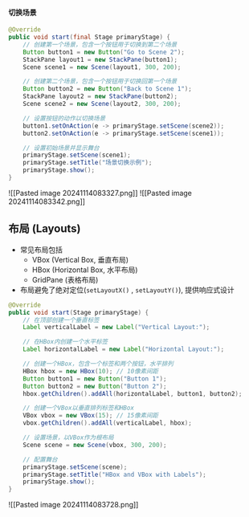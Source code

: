 #### 切换场景
```java
@Override
public void start(final Stage primaryStage) {
    // 创建第一个场景，包含一个按钮用于切换到第二个场景
    Button button1 = new Button("Go to Scene 2");
    StackPane layout1 = new StackPane(button1);
    Scene scene1 = new Scene(layout1, 300, 200);

    // 创建第二个场景，包含一个按钮用于切换回第一个场景
    Button button2 = new Button("Back to Scene 1");
    StackPane layout2 = new StackPane(button2);
    Scene scene2 = new Scene(layout2, 300, 200);

    // 设置按钮的动作以切换场景
    button1.setOnAction(e -> primaryStage.setScene(scene2));
    button2.setOnAction(e -> primaryStage.setScene(scene1));

    // 设置初始场景并显示舞台
    primaryStage.setScene(scene1);
    primaryStage.setTitle("场景切换示例");
    primaryStage.show();
}
```
![[Pasted image 20241114083327.png]]
![[Pasted image 20241114083342.png]]
## 布局 (Layouts)
- 常见布局包括
	- VBox (Vertical Box, 垂直布局)
	- HBox (Horizontal Box, 水平布局)
	- GridPane (表格布局)
- 布局避免了绝对定位(`setLayoutX()` , `setLayoutY()`), 提供响应式设计
```java
@Override
public void start(Stage primaryStage) {
    // 在顶部创建一个垂直标签
    Label verticalLabel = new Label("Vertical Layout:");

    // 在HBox内创建一个水平标签
    Label horizontalLabel = new Label("Horizontal Layout:");

    // 创建一个HBox，包含一个标签和两个按钮，水平排列
    HBox hbox = new HBox(10); // 10像素间距
    Button button1 = new Button("Button 1");
    Button button2 = new Button("Button 2");
    hbox.getChildren().addAll(horizontalLabel, button1, button2);

    // 创建一个VBox以垂直排列标签和HBox
    VBox vbox = new VBox(15); // 15像素间距
    vbox.getChildren().addAll(verticalLabel, hbox);

    // 设置场景，以VBox作为根布局
    Scene scene = new Scene(vbox, 300, 200);

    // 配置舞台
    primaryStage.setScene(scene);
    primaryStage.setTitle("HBox and VBox with Labels");
    primaryStage.show();
}
```
![[Pasted image 20241114083728.png]]
